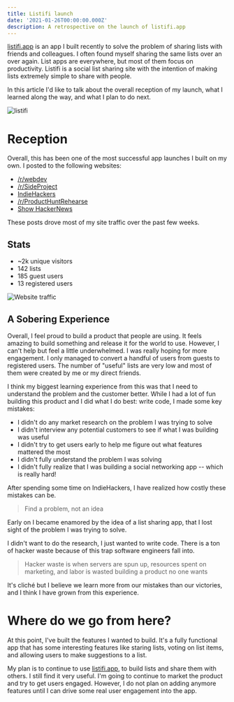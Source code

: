 ```yaml
---
title: Listifi launch
date: '2021-01-26T00:00:00.000Z'
description: A retrospective on the launch of listifi.app
---
```


[listifi.app](https://listifi.app) is an app I built recently to solve the
problem of sharing lists with friends and colleagues. I often found myself
sharing the same lists over an over again. List apps are everywhere, but most of
them focus on productivity. Listifi is a social list sharing site with the
intention of making lists extremely simple to share with people.

In this article I'd like to talk about the overall reception of my launch, what
I learned along the way, and what I plan to do next.

![listifi](/listifi.png)

# Reception

Overall, this has been one of the most successful app launches I built on my
own. I posted to the following websites:

- [/r/webdev](https://www.reddit.com/r/webdev/comments/koyjdx/listifi_sharable_lists/)
- [/r/SideProject](https://www.reddit.com/r/SideProject/comments/kn59t2/listifi_sharable_lists/)
- [IndieHackers](https://indiehackers.com)
- [/r/ProductHuntRehearse](https://www.reddit.com/r/producthuntrehearse/comments/koh6mb/listifi_sharable_lists_request_for_feedback/)
- [Show HackerNews](https://news.ycombinator.com/item?id=25903908)

These posts drove most of my site traffic over the past few weeks.

## Stats

- ~2k unique visitors
- 142 lists
- 185 guest users
- 13 registered users

![Website traffic](/listifi_traffic.png)

## A Sobering Experience

Overall, I feel proud to build a product that people are using. It feels amazing
to build something and release it for the world to use. However, I can't help
but feel a little underwhelmed. I was really hoping for more engagement. I only
managed to convert a handful of users from guests to registered users. The
number of "useful" lists are very low and most of them were created by me or my
direct friends.

I think my biggest learning experience from this was that I need to understand
the problem and the customer better. While I had a lot of fun building this
product and I did what I do best: write code, I made some key mistakes:

- I didn't do any market research on the problem I was trying to solve
- I didn't interview any potential customers to see if what I was building was
  useful
- I didn't try to get users early to help me figure out what features mattered
  the most
- I didn't fully understand the problem I was solving
- I didn't fully realize that I was building a social networking app -- which is
  really hard!

After spending some time on IndieHackers, I have realized how costly these
mistakes can be.

> Find a problem, not an idea

Early on I became enamored by the idea of a list sharing app, that I lost sight
of the problem I was trying to solve.

I didn't want to do the research, I just wanted to write code. There is a ton of
hacker waste because of this trap software engineers fall into.

> Hacker waste is when servers are spun up, resources spent on marketing, and
> labor is wasted building a product no one wants

It's cliché but I believe we learn more from our mistakes than our victories,
and I think I have grown from this experience.

# Where do we go from here?

At this point, I've built the features I wanted to build. It's a fully
functional app that has some interesting features like staring lists, voting on
list items, and allowing users to make suggestions to a list.

My plan is to continue to use [listifi.app](https://listifi.app), to build lists
and share them with others. I still find it very useful. I'm going to continue
to market the product and try to get users engaged. However, I do not plan on
adding anymore features until I can drive some real user engagement into the
app.
